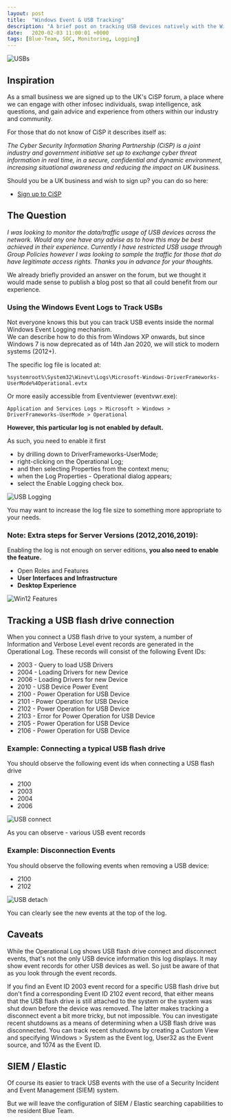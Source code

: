 ```yaml
---
layout: post
title:  "Windows Event & USB Tracking"
description: "A brief post on tracking USB devices natively with the Windows Event Logs"
date:   2020-02-03 11:00:01 +0000
tags: [Blue-Team, SOC, Monitoring, Logging]
---
```


![USBs](/assets/USBs.jpg)

## Inspiration
As a small business we are signed up to the UK's CiSP forum, a place where we can engage with other infosec individuals, swap intelligence, ask questions, and gain advice and experience from others within our industry and community.  

For those that do not know of CiSP it describes itself as:

*The Cyber Security Information Sharing Partnership (CiSP) is a joint industry and government initiative set up to exchange cyber threat information in real time, in a secure, confidential and dynamic environment, increasing situational awareness and reducing the impact on UK business.*

Should you be a UK business and wish to sign up? you can do so here:
* [Sign up to CiSP](https://www.ncsc.gov.uk/information/cyber-security-information-sharing-partnership--cisp-)

## The Question

*I was looking to monitor the data/traffic usage of USB devices across the network. Would any one have any advise as to how this may be best achieved in their experience. Currently I have restricted USB usage through Group Policies however I was looking to sample the traffic for those that do have legitimate access rights.  Thanks you in advance for your thoughts.*

We already briefly provided an answer on the forum, but we thought it would made sense to publish a blog post so that all could benefit from our experience.

### Using the Windows Event Logs to Track USBs
Not everyone knows this but you can track USB events inside the normal Windows Event Logging mechanism.  
We can describe how to do this from Windows XP onwards, but since Windows 7 is now deprecated as of 14th Jan 2020, we will stick to modern systems (2012+).

The specific log file is located at:
```
%systemroot%\System32\Winevt\Logs\Microsoft-Windows-DriverFrameworks-UserMode%4Operational.evtx
```
Or more easily accessible from Eventviewer (eventvwr.exe):
```
Application and Services Logs > Microsoft > Windows > DriverFrameworks-UserMode > Operational
```
**However, this particular log is not enabled by default.** 

As such, you need to enable it first 
 * by drilling down to DriverFrameworks-UserMode; 
 * right-clicking on the Operational Log; 
 * and then selecting Properties from the context menu; 
 * when the Log Properties - Operational dialog appears; 
 * select the Enable Logging check box.

![USB Logging](/assets/USB_1.jpg)

You may want to increase the log file size to something more appropriate to your needs.
 
### Note: Extra steps for Server Versions (2012,2016,2019):

Enabling the log is not enough on server editions, **you also need to enable the feature.**
 * Open Roles and Features
 * **User Interfaces and Infrastructure**
 * **Desktop Experience**
 
![Win12 Features](/assets/desktop-experience.png)

## Tracking a USB flash drive connection 
When you connect a USB flash drive to your system, a number of Information and Verbose Level event records are generated in the Operational Log. These records will consist of the following Event IDs:
 * 2003 - Query to load USB Drivers
 * 2004 - Loading Drivers for new Device
 * 2006 - Loading Drivers for new Device
 * 2010 - USB Device Power Event
 * 2100 - Power Operation for USB Device
 * 2101 - Power Operation for USB Device
 * 2102 - Power Operation for USB Device
 * 2103 - Error for Power Operation for USB Device
 * 2105 - Power Operation for USB Device
 * 2106 - Power Operation for USB Device

### Example: Connecting a typical USB flash drive

You should observe the following event ids when connecting a USB flash drive
 * 2100
 * 2003
 * 2004
 * 2006
 
![USB connect](/assets/USB_2.jpg)

As you can observe - various USB event records

### Example: Disconnection Events

You should observe the following events when removing a USB device:
 * 2100
 * 2102

![USB detach](/assets/USB_3.jpg) 

You can clearly see the new events at the top of the log.

## Caveats
While the Operational Log shows USB flash drive connect and disconnect events, that's not the only USB device information this log displays. It may show event records for other USB devices as well. So just be aware of that as you look through the event records.

If you find an Event ID 2003 event record for a specific USB flash drive but don't find a corresponding Event ID 2102 event record, that either means that the USB flash drive is still attached to the system or the system was shut down before the device was removed. The latter makes tracking a disconnect event a bit more tricky, but not impossible. You can investigate recent shutdowns as a means of determining when a USB flash drive was disconnected. You can track recent shutdowns by creating a Custom View and specifying Windows > System as the Event log, User32 as the Event source, and 1074 as the Event ID.

## SIEM / Elastic
Of course its easier to track USB events with the use of a Security Incident and Event Management (SIEM) system.

But we will leave the configuration of SIEM / Elastic searching capabilities to the resident Blue Team.